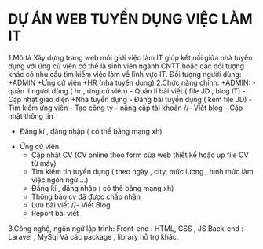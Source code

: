 # DỰ ÁN WEB TUYỂN DỤNG VIỆC LÀM IT
1.Mô tả
Xây dựng trang web môi giới việc làm IT giúp kết nối giữa nhà tuyển dụng với ứng cử viên có thể là sinh viên ngành CNTT hoặc các đối tượng khác có nhu cầu tìm kiếm việc làm về lĩnh vực IT.
Đối tượng người dùng:
	+ADMIN
	+Ứng cử viên
	+HR (nhà tuyển dụng)
2.Chức năng chính: 
+ADMIN:
    - quản lí người dùng ( hr , ứng cử viên)
   	- Quản lí bài viết ( file JD , blog IT)
	- Cập nhật giao diện
+Nhà tuyển dụng
 	- Đăng bài tuyển dụng ( kèm file JD)
	- Tìm kiếm ứng viên
	- Tạo công ty
	- nâng cấp tài khoản
	//- Viết blog
	- Cập nhật thông tin
- Đăng kí ,  đăng nhập ( có thể bằng mạng xh) 
+   Ứng cử viên
	- Cập nhật CV (CV online theo form của web thiết kế hoặc up file CV từ máy)
	- Tìm kiếm tin tuyển dụng ( theo ngày , city, mức lương , hình thức làm việc,ngôn ngữ …)
	- Đăng kí ,  đăng nhập ( có thể bằng mạng xh)
    - Thông báo cv đã được chấp nhận
	- Lưu bài viết
	//- Viết Blog
	- Report bài viết

3.Công nghệ, ngôn ngữ lập trình:
Front-end : HTML, CSS , JS
Back-end :  Laravel , MySql
Và các package , library hỗ trợ khác.